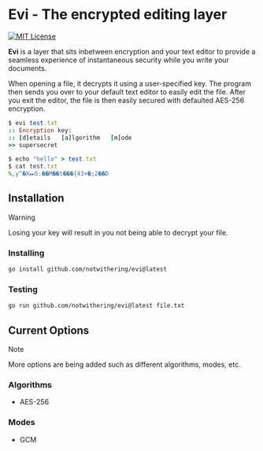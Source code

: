 # Evi - The encrypted editing layer

[![MIT License](https://img.shields.io/badge/License-MIT-a10b31)](LICENSE)

**Evi** is a layer that sits inbetween encryption and your text editor to provide a seamless experience of instantaneous security while you write your documents.

When opening a file, it decrypts it using a user-specified key. The program then sends you over to your default text editor to easily edit the file. After you exit the editor, the file is then easily secured with defaulted AES-256 encryption.

```ruby
$ evi test.txt
:: Encryption key:
:: [d]etails   [a]lgorithm   [m]ode
>> supersecret

$ echo "hello" > test.txt
$ cat test.txt
%,y^�X⏭5:��M��t���{43+�;2��D
```

## Installation

> [!WARNING]
> Losing your key will result in you not being able to decrypt your file.

### Installing

```bash
go install github.com/notwithering/evi@latest
```

### Testing

```bash
go run github.com/notwithering/evi@latest file.txt
```

## Current Options

> [!NOTE]
> More options are being added such as different algorithms, modes, etc.

### Algorithms

- AES-256

### Modes

- GCM
